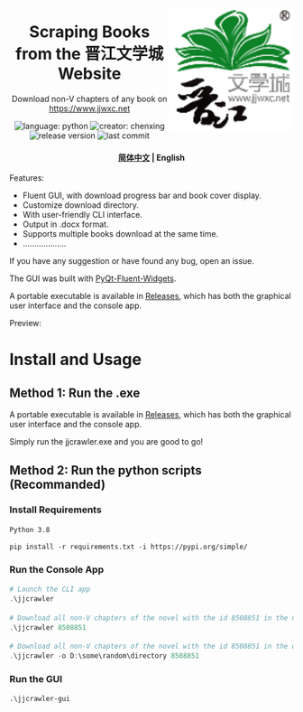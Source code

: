 <a href="https://www.jjwxc.net//"><img align="right" src="assets/logo.png" alt="jjwxc-logo" title="jjwxc" width="220"></a>

<h1 align="center">
   Scraping Books from the 晋江文学城 Website
</h1>
<p align="center">
  Download non-V chapters of any book on 
  <a href="https://www.jjwxc.net">https://www.jjwxc.net</a> 
</p>

<p align="center">
    <img alt="language: python" src="https://img.shields.io/badge/language-Python-118629">
		<img alt="creator: chenxing" src="https://img.shields.io/badge/creator-陈刑-689e75">
    <img alt="release version" src="https://img.shields.io/badge/release-v1.0.0-9ccca4">
    <img alt="last commit" src="https://img.shields.io/github/last-commit/amaliegay/jjwxc-crawler?color=7fbc87">
</p>

<h4 align="center">
    <p>
        <a href="https://github.com/amaliegay/jjwxc-crawler">简体中文</a> |
        <b>English</b>
    </p>
</h4>

Features:

-   Fluent GUI, with download progress bar and book cover display.
-   Customize download directory.
-   With user-friendly CLI interface.
-   Output in .docx format.
-   Supports multiple books download at the same time.
-   ...................

If you have any suggestion or have found any bug, open an issue.

The GUI was built with [PyQt-Fluent-Widgets](https://pyqt-fluent-widgets.readthedocs.io/en/latest/index.html).

A portable executable is available in [Releases](), which has both the graphical user interface and the console app.

Preview:

<div align="center">
  <!--img src="post/example1.png" width="400"/>
  <img src="post/example2.png" width="400"/-->
</div>

# Install and Usage

## Method 1: Run the .exe

A portable executable is available in [Releases](), which has both the graphical user interface and the console app.

Simply run the jjcrawler.exe and you are good to go!

## Method 2: Run the python scripts (Recommanded)

### Install Requirements

```
Python 3.8
```

```
pip install -r requirements.txt -i https://pypi.org/simple/
```

### Run the Console App

```powershell
# Launch the CLI app
.\jjcrawler

# Download all non-V chapters of the novel with the id 8508851 in the default directory .\novels
.\jjcrawler 8508851

# Download all non-V chapters of the novel with the id 8508851 in the directory D:\some\random\directory
.\jjcrawler -o D:\some\random\directory 8508851
```

### Run the GUI

```
.\jjcrawler-gui
```
